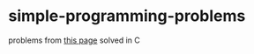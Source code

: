 # simple-programming-problems

problems from [this page](https://github.com/dansla511/simple-programming-problems.git) solved in C
